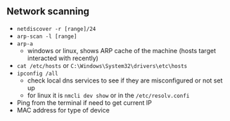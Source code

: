 ## Network scanning

- `netdiscover -r [range]/24`
- `arp-scan -l [range]`
- `arp-a`
  - windows or linux, shows ARP cache of the machine (hosts target interacted with recently)
- `cat /etc/hosts` or `C:\Windows\System32\drivers\etc\hosts`
- `ipconfig /all`
  - check local dns services to see if they are misconfigured or not set up
  - for linux it is `nmcli dev show` or in the `/etc/resolv.confi`
- Ping from the terminal if need to get current IP
- MAC address for type of device
